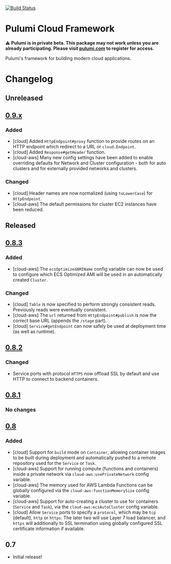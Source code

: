 [![Build Status](https://travis-ci.com/pulumi/pulumi-cloud.svg?token=eHg7Zp5zdDDJfTjY8ejq&branch=master)](https://travis-ci.com/pulumi/pulumi-cloud)

# Pulumi Cloud Framework

:warning: **Pulumi is in private beta.  This package may not work unless you are already participating.
Please visit [pulumi.com](https://pulumi.com/) to register for access.**

Pulumi's framework for building modern cloud applications.

# Changelog

## Unreleased

## [0.9.x](https://github.com/pulumi/pulumi-cloud/compare/v0.8.3...master)

### Added
- [cloud] Added `HttpEndpoint#proxy` function to provide routes on an HTTP endpoint which redirect to a URL or
  `cloud.Endpoint`.
- [cloud] Added `Response#getHeader` function.
- [cloud-aws] Many new config settings have been added to enable overriding defaults for Network and Cluster
  configuration - both for auto clusters and for externally provided networks and clusters.

### Changed
- [cloud] Header names are now normalized (using `toLowerCase`) for `HttpEndpoint`.
- [cloud-aws] The default permissions for cluster EC2 instances have been reduced.

## Released

## [0.8.3](https://github.com/pulumi/pulumi-cloud/compare/v0.8.2...v0.8.3)

### Added
- [cloud-aws] The `ecsOptimizedAMIName` config variable can now be used to configure which ECS Optimized AMI will be
  used in an automatically created `Cluster`.
  
### Changed
- [cloud] `Table` is now specified to perform strongly consistent reads.  Previously reads were eventually consistent.
- [cloud-aws] The `url` returned from `HttpEndpoint#publish` is now the correct base URL (appends the `/stage` part).
- [cloud] `Service#getEndpoint` can now safely be used at deployment time (as well as runtime).

## [0.8.2](https://github.com/pulumi/pulumi-cloud/compare/v0.8.1...v0.8.2)

### Changed
- Service ports with protocol `HTTPS` now offload SSL by default and use HTTP to connect to backend containers.

## [0.8.1](https://github.com/pulumi/pulumi-cloud/compare/v0.8...v0.8.1)

### No changes

## [0.8](https://github.com/pulumi/pulumi-cloud/compare/v0.7...v0.8)

### Added
- [cloud] Support for `build` mode on `Container`, allowing container images to be built during deployment and
  automatically pushed to a remote repository used for the `Service` or `Task`.
- [cloud-aws] Support for running compute (functions and containers) inside a private network via
  `cloud-aws:usePrivateNetwork` config variable.
- [cloud-aws] The memory used for AWS Lambda Functions can be globally configured via the
  `cloud-aws:functionMemorySize` config variable.
- [cloud-aws] Support for auto-creating a cluster to use for containers (`Service` and `Task`), via the
  `cloud-aws:ecsAutoCluster` config variable.
- [cloud] Allow `Service` ports to specify a `protocol`, which may be `tcp` (default), `http` or `https`.  The later two
  will use Layer 7 load balancer, and `https` will additionally to SSL termination using globally configured SSL
  certificate information if available.

## 0.7
- Initial release!
